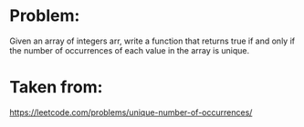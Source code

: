 # Problem: 
Given an array of integers arr, write a function that returns true if and only if the number of occurrences of each value in the array is unique.

# Taken from:
https://leetcode.com/problems/unique-number-of-occurrences/
